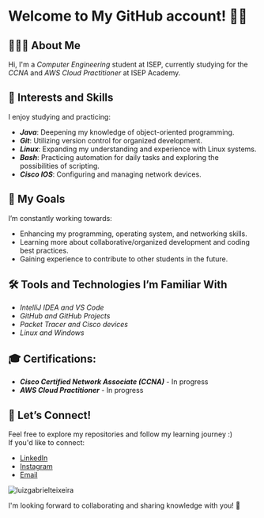 # Welcome to My GitHub account! 🤘🏼

## 🧑🏼‍💻 About Me
Hi, I'm a *Computer Engineering* student at ISEP, currently studying for the *CCNA* and *AWS Cloud Practitioner* at ISEP Academy.

## 🌱 Interests and Skills
I enjoy studying and practicing:
- ***Java***: Deepening my knowledge of object-oriented programming.
- ***Git***: Utilizing version control for organized development.
- ***Linux***: Expanding my understanding and experience with Linux systems.
- ***Bash***: Practicing automation for daily tasks and exploring the possibilities of scripting.
- ***Cisco IOS***: Configuring and managing network devices. 

## 🎯 My Goals
I’m constantly working towards:
- Enhancing my programming, operating system, and networking skills.
- Learning more about collaborative/organized development and coding best practices.
- Gaining experience to contribute to other students in the future.

## 🛠️ Tools and Technologies I’m Familiar With
- *IntelliJ IDEA and VS Code*
- *GitHub and GitHub Projects*
- *Packet Tracer and Cisco devices*
- *Linux and Windows*

## 🎓 Certifications:
- ***Cisco Certified Network Associate (CCNA)*** - In progress
- ***AWS Cloud Practitioner*** - In progress

## 🌟 Let’s Connect!
Feel free to explore my repositories and follow my learning journey :)  
If you'd like to connect:
- [LinkedIn](https://www.linkedin.com/in/gsargaco/)
- [Instagram](https://www.instagram.com/gsargaco/)
- [Email](mailto:luizgabriellgsst@gmail.com)

<p align="left"> <img src="https://komarev.com/ghpvc/?username=luizgabrielteixeira&label=Profile%20views&color=0e75b6&style=flat" alt="luizgabrielteixeira" /> </p>
I'm looking forward to collaborating and sharing knowledge with you! 🚀
